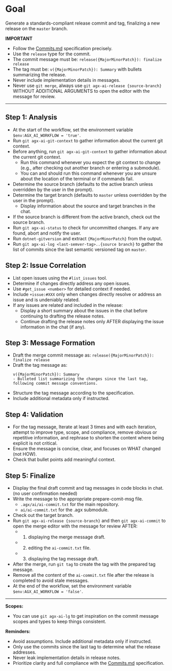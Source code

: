 # Goal
Generate a standards-compliant release commit and tag, finalizing a new release on the `master` branch.

**IMPORTANT**
- Follow the [Commits.md](../docs/conventions/Commits.md) specification precisely.
- Use the `release` type for the commit.
- The commit message must be: `release({MajorMinorPatch}): finalize release`
- The tag must be: `v({MajorMinorPatch}): Summary` with bullets summarizing the release.
- Never include implementation details in messages.
- Never use `git merge`, always use `git agx-ai-release {source-branch}` WITHOUT ADDITIONAL ARGUMENTS to open the editor with the message for review.

---

## Step 1: Analysis
- At the start of the workflow, set the environment variable `$env:AGX_AI_WORKFLOW = 'true'`.
- Run `git agx-ai-git-context` to gather information about the current git context.
- Before anything, run `git agx-ai-git-context` to gather information about the current git context.
  - Run this command whenever you expect the git context to change (e.g., after checking out another branch or entering a submodule).
  - You can and should run this command whenever you are unsure about the location of the terminal or if commands fail.
- Determine the source branch (defaults to the active branch unless overridden by the user in the prompt).
- Determine the target branch (defaults to `master` unless overridden by the user in the prompt).
  - Display information about the source and target branches in the chat.
- If the source branch is different from the active branch, check out the source branch.
- Run `git agx-ai-status` to check for uncommitted changes. If any are found, abort and notify the user.
- Run `dotnet-gitversion` and extract `{MajorMinorPatch}` from the output.
- Run `git agx-ai-log <last-semver-tag>..{source branch}` to gather the list of commits since the last semantic versioned tag on `master`.

## Step 2: Issue Correlation
- List open issues using the `#list_issues` tool.
- Determine if changes directly address any open issues.
- Use `#get_issue <number>` for detailed context if needed.
- Include `+issue:#XXX` only when changes directly resolve or address an issue and is undeniably related.
- If any issues are related and included in the release:
  - Display a short summary about the issues in the chat before continuing to drafting the release notes.
  - Continue drafting the release notes only AFTER displaying the issue information in the chat (if any).

## Step 3: Message Formation
- Draft the merge commit message as:
  `release({MajorMinorPatch}): finalize release`
- Draft the tag message as:
  ```
  v({MajorMinorPatch}): Summary
  - Bulleted list summarizing the changes since the last tag, following commit message conventions.
  ```
- Structure the tag message according to the specification.
- Include additional metadata only if instructed.

## Step 4: Validation
-  For the tag message, Iterate at least 3 times and with each iteration, attempt to improve type, scope, and compliance,
remove obvious or repetitive information, and rephrase to shorten the content where being explicit is not critical.
- Ensure the message is concise, clear, and focuses on WHAT changed (not HOW).
- Check that bullet points add meaningful context.

## Step 5: Finalize
- Display the final draft commit and tag messages in code blocks in chat. (no user confirmation needed)
- Write the message to the appropriate prepare-comit-msg file.
    - `.agx/ai/ai-commit.txt` for the main repository.
    - `ai/ai-commit.txt` for the .agx submodule.
- Check out the target branch.
- Run `git agx-ai-release {source-branch}` and then `git agx-ai-commit` to open the merge editor with the message for review AFTER:
    - 1. displaying the merge message draft.
    - 2. editing the `ai-commit.txt` file.
    - 3. displaying the tag message draft.
- After the merge, run `git tag` to create the tag with the prepared tag message.
- Remove all the content of the `ai-commit.txt` file after the release is completed to avoid stale messages.
- At the end of the workflow, set the environment variable `$env:AGX_AI_WORKFLOW = 'false'`.

---

**Scopes:**
- You can use `git agx-ai-lg` to get inspiration on the commit message scopes and types to keep things consistent.

**Reminders:**
- Avoid assumptions. Include additional metadata only if instructed.
- Only use the commits since the last tag to determine what the release addresses.
- Never leak implementation details in release notes.
- Prioritize clarity and full compliance with the [Commits.md](../../.agx/docs/conventions/Commits.md) specification.
